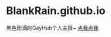# BlankRain.github.io

黑色雨滴的GayHub个人主页~
<a target="_blank" href="http://BlankRain.github.io" >点我点我</a>
